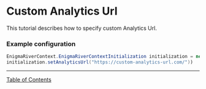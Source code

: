 # Custom Analytics Url
This tutorial describes how to specify custom Analytics Url.

### Example configuration

```java
EnigmaRiverContext.EnigmaRiverContextInitialization initialization = new EnigmaRiverContext.EnigmaRiverContextInitialization(exposureBaseUrl);
initialization.setAnalyticsUrl("https://custom-analytics-url.com/"))
```



___
[Table of Contents](../index.md)<br/>
